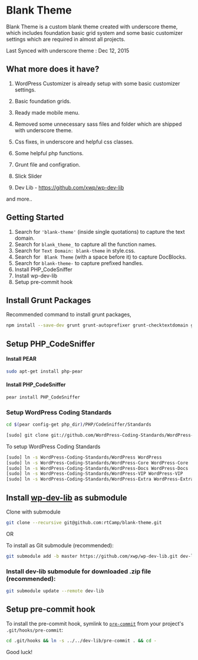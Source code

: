 Blank Theme
===

Blank Theme is a custom blank theme created with underscore theme, which includes foundation basic grid system and some basic customizer settings which are required in almost all projects.

Last Synced with underscore theme : Dec 12, 2015

What more does it have?
---------------

1) WordPress Customizer is already setup with some basic customizer settings.

2) Basic foundation grids.

3) Ready made mobile menu.

4) Removed some unnecessary sass files and folder which are shipped with underscore theme.

5) Css fixes, in underscore and helpful css classes.

6) Some helpful php functions.

7) Grunt file and configration.

8) Slick Slider

9) Dev Lib - https://github.com/xwp/wp-dev-lib

and more..

Getting Started
---------------

1. Search for `'blank-theme'` (inside single quotations) to capture the text domain.
2. Search for `blank_theme_` to capture all the function names.
3. Search for `Text Domain: blank-theme` in style.css.
4. Search for <code>&nbsp;Blank Theme</code> (with a space before it) to capture DocBlocks.
5. Search for `blank-theme-` to capture prefixed handles.
6. Install PHP_CodeSniffer
7. Install wp-dev-lib
8. Setup pre-commit hook

Install Grunt Packages
---------------
Recommended command to install grunt packages,

```bash
npm install --save-dev grunt grunt-autoprefixer grunt-checktextdomain grunt-combine-media-queries grunt-contrib-sass grunt-contrib-uglify grunt-contrib-watch grunt-wp-i18n load-grunt-tasks
```

Setup PHP_CodeSniffer
---------------

#### Install PEAR

```bash
sudo apt-get install php-pear
```

#### Install PHP_CodeSniffer

```bash
pear install PHP_CodeSniffer
```

### Setup WordPress Coding Standards

```bash
cd $(pear config-get php_dir)/PHP/CodeSniffer/Standards
```

```bash
[sudo] git clone git://github.com/WordPress-Coding-Standards/WordPress-Coding-Standards.git
```

To setup WordPress Coding Standards

```bash
[sudo] ln -s WordPress-Coding-Standards/WordPress WordPress
[sudo] ln -s WordPress-Coding-Standards/WordPress-Core WordPress-Core
[sudo] ln -s WordPress-Coding-Standards/WordPress-Docs WordPress-Docs
[sudo] ln -s WordPress-Coding-Standards/WordPress-VIP WordPress-VIP
[sudo] ln -s WordPress-Coding-Standards/WordPress-Extra WordPress-Extra
```

Install [wp-dev-lib](https://github.com/xwp/wp-dev-lib) as submodule
---------------

Clone with submodule

```bash
git clone --recursive git@github.com:rtCamp/blank-theme.git
```
OR

To install as Git submodule (recommended):

```bash
git submodule add -b master https://github.com/xwp/wp-dev-lib.git dev-lib
```

### Install dev-lib submodule for **downloaded** .zip file (recommended):

```bash
git submodule update --remote dev-lib
```

Setup pre-commit hook
---------------

To install the pre-commit hook, symlink to [`pre-commit`](https://github.com/xwp/wp-dev-lib/blob/master/pre-commit) from your project's `.git/hooks/pre-commit`:

```bash
cd .git/hooks && ln -s ../../dev-lib/pre-commit . && cd -
```

Good luck!
